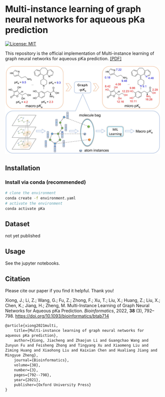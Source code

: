# Multi-instance learning of graph neural networks for aqueous pKa prediction

[![License: MIT](https://img.shields.io/badge/License-MIT-yellow.svg)](https://github.com/myzhengSIMM/Graph-pKa/blob/main/LICENSE)

This repository is the official implementation of Multi-instance learning of graph neural networks for aqueous pKa prediction. [[PDF]](https://academic.oup.com/bioinformatics/article/38/3/792/6395352) 

<p align="center">
  <img src="assets/overview.jpeg" /> 
</p>

## Installation
### Install via conda (recommended)
```bash
# clone the environment
conda create -f environment.yaml
# activate the environment
conda activate pKa
```

## Dataset
not yet published

## Usage
See the jupyter notebooks.

## Citation
Please cite our paper if you find it helpful. Thank you!

Xiong, J.; Li, Z.; Wang, G.; Fu, Z.; Zhong, F.; Xu, T.; Liu, X.; Huang, Z.; Liu, X.; Chen, K.; Jiang, H.; Zheng, M. Multi-Instance Learning of Graph Neural Networks for Aqueous pKa Prediction. *Bioinformatics*, 2022, **38** (3), 792–798. https://doi.org/10.1093/bioinformatics/btab714
        
```
@article{xiong2021multi,
    title={Multi-instance learning of graph neural networks for aqueous pKa prediction},
    author={Xiong, Jiacheng and Zhaojun Li and Guangchao Wang and Zunyun Fu and Feisheng Zhong and Tingyang Xu and Xiaomeng Liu and Ziming Huang and Xiaohong Liu and Kaixian Chen and Hualiang Jiang and Mingyue Zheng},
    journal={Bioinformatics},
    volume={38},
    number={3},
    pages={792--798},
    year={2021},
    publisher={Oxford University Press}   
}
```
